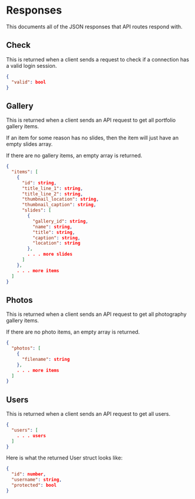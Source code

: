 # Responses

This documents all of the JSON responses that API routes respond with.

## Check

This is returned when a client sends a request to check if a connection has a valid login session.

```json
{
  "valid": bool
}
```

## Gallery

This is returned when a client sends an API request to get all portfolio gallery items.

If an item for some reason has no slides, then the item will just have an empty slides array.

If there are no gallery items, an empty array is returned.

```json
{
  "items": [
    {
      "id": string,
      "title_line_1": string,
      "title_line_2": string,
      "thumbnail_location": string,
      "thumbnail_caption": string,
      "slides": [
        {
          "gallery_id": string,
          "name": string,
          "title": string,
          "caption": string,
          "location": string
        },
        . . . more slides
      ]
    },
    . . . more items
  ]
}
```

## Photos

This is returned when a client sends an API request to get all photography gallery items.

If there are no photo items, an empty array is returned.

```json
{
  "photos": [
    {
      "filename": string
    },
    . . . more items
  ]
}
```

## Users

This is returned when a client sends an API request to get all users.

```json
{
  "users": [
    . . . users
  ]
}
```

Here is what the returned User struct looks like:

```json
{
  "id": number,
  "username": string,
  "protected": bool
}
```

